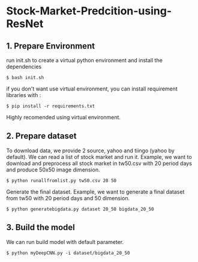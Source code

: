 # Stock-Market-Predcition-using-ResNet

## 1. Prepare Environment
run init.sh to create a virtual python environment and install the dependencies

```
$ bash init.sh
```
if you don't want use virtual environment, you can install requirement libraries with :
```
$ pip install -r requirements.txt
```
Highly recomended using virtual environment.

## 2. Prepare dataset
To download data, we provide 2 source, yahoo and tiingo (yahoo by default). We can read a list of stock market and run it. Example, we want to download and preprocess all stock market in tw50.csv with 20 period days and produce 50x50 image dimension.

```
$ python runallfromlist.py tw50.csv 20 50
```
Generate the final dataset. Example, we want to generate a final dataset from tw50 with 20 period days and 50 dimension.
```
$ python generatebigdata.py dataset 20_50 bigdata_20_50
```

## 3. Build the model
We can run build model with default parameter.
```
$ python myDeepCNN.py -i dataset/bigdata_20_50
```

